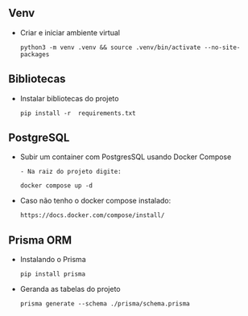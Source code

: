 ## Venv

- Criar e iniciar ambiente virtual

  `python3 -m venv .venv && source .venv/bin/activate --no-site-packages`

## Bibliotecas

- Instalar bibliotecas do projeto

  `pip install -r  requirements.txt`

## PostgreSQL

- Subir um container com PostgresSQL usando Docker Compose

      - Na raiz do projeto digite:

  `docker compose up -d`

- Caso não tenho o docker compose instalado:

  `https://docs.docker.com/compose/install/`

## Prisma ORM

- Instalando o Prisma

  `pip install prisma`

- Geranda as tabelas do projeto

  `prisma generate --schema ./prisma/schema.prisma`
